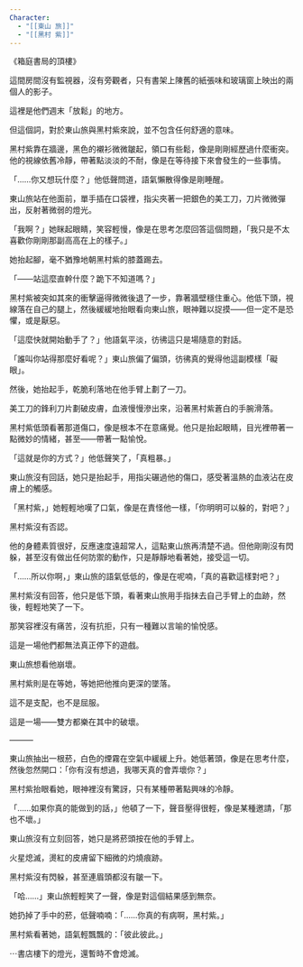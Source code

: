 ```yaml
---
Character:
  - "[[東山 旅]]"
  - "[[黑村 紫]]"
---
```

《箱庭書局的頂樓》

這間房間沒有監視器，沒有旁觀者，只有書架上陳舊的紙張味和玻璃窗上映出的兩個人的影子。

這裡是他們週末「放鬆」的地方。

但這個詞，對於東山旅與黑村紫來說，並不包含任何舒適的意味。

黑村紫靠在牆邊，黑色的襯衫微微皺起，領口有些鬆，像是剛剛經歷過什麼衝突。他的視線依舊冷靜，帶著點淡淡的不耐，像是在等待接下來會發生的一些事情。

「……你又想玩什麼？」他低聲問道，語氣懶散得像是剛睡醒。

東山旅站在他面前，單手插在口袋裡，指尖夾著一把銀色的美工刀，刀片微微彈出，反射著微弱的燈光。

「我啊？」她眯起眼睛，笑容輕慢，像是在思考怎麼回答這個問題，「我只是不太喜歡你剛剛那副高高在上的樣子。」

她抬起腳，毫不猶豫地朝黑村紫的膝蓋踢去。

「——站這麼直幹什麼？跪下不知道嗎？」

黑村紫被突如其來的衝擊逼得微微後退了一步，靠著牆壁穩住重心。他低下頭，視線落在自己的腿上，然後緩緩地抬眼看向東山旅，眼神難以捉摸——但一定不是恐懼，或是厭惡。

「這麼快就開始動手了？」他語氣平淡，彷彿這只是場隨意的對話。

「誰叫你站得那麼好看呢？」東山旅偏了偏頭，彷彿真的覺得他這副模樣「礙眼」。

然後，她抬起手，乾脆利落地在他手臂上劃了一刀。

美工刀的鋒利刀片劃破皮膚，血液慢慢滲出來，沿著黑村紫蒼白的手腕滑落。

黑村紫低頭看著那道傷口，像是根本不在意痛覺。他只是抬起眼睛，目光裡帶著一點微妙的情緒，甚至——帶著一點愉悅。

「這就是你的方式？」他低聲笑了，「真粗暴。」

東山旅沒有回話，她只是抬起手，用指尖碾過他的傷口，感受著溫熱的血液沾在皮膚上的觸感。

「黑村紫，」她輕輕地嘆了口氣，像是在責怪他一樣，「你明明可以躲的，對吧？」

黑村紫沒有否認。

他的身體素質很好，反應速度遠超常人，這點東山旅再清楚不過。但他剛剛沒有閃躲，甚至沒有做出任何防禦的動作，只是靜靜地看著她，接受這一切。

「……所以你啊，」東山旅的語氣低低的，像是在呢喃，「真的喜歡這樣對吧？」

黑村紫沒有回答，他只是低下頭，看著東山旅用手指抹去自己手臂上的血跡，然後，輕輕地笑了一下。

那笑容裡沒有痛苦，沒有抗拒，只有一種難以言喻的愉悅感。

這是一場他們都無法真正停下的遊戲。

東山旅想看他崩壞。

黑村紫則是在等她，等她把他推向更深的墜落。

這不是支配，也不是屈服。

這是一場——雙方都樂在其中的破壞。

———

東山旅抽出一根菸，白色的煙霧在空氣中緩緩上升。她低著頭，像是在思考什麼，然後忽然開口：「你有沒有想過，我哪天真的會弄壞你？」

黑村紫抬眼看她，眼神裡沒有驚訝，只有某種帶著點興味的冷靜。

「……如果你真的能做到的話，」他頓了一下，聲音壓得很輕，像是某種邀請，「那也不壞。」

東山旅沒有立刻回答，她只是將菸頭按在他的手臂上。

火星熄滅，燙紅的皮膚留下細微的灼燒痕跡。

黑村紫沒有閃躲，甚至連眉頭都沒有皺一下。

「哈……」東山旅輕輕笑了一聲，像是對這個結果感到無奈。

她扔掉了手中的菸，低聲喃喃：「……你真的有病啊，黑村紫。」

黑村紫看著她，語氣輕飄飄的：「彼此彼此。」

⋯書店樓下的燈光，還暫時不會熄滅。